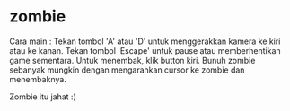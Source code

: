 # zombie

Cara main :
Tekan tombol 'A' atau 'D' untuk menggerakkan kamera ke kiri atau ke kanan.
Tekan tombol 'Escape' untuk pause atau memberhentikan game sementara.
Untuk menembak, klik button kiri.
Bunuh zombie sebanyak mungkin dengan mengarahkan cursor ke zombie dan menembaknya.

Zombie itu jahat :)
